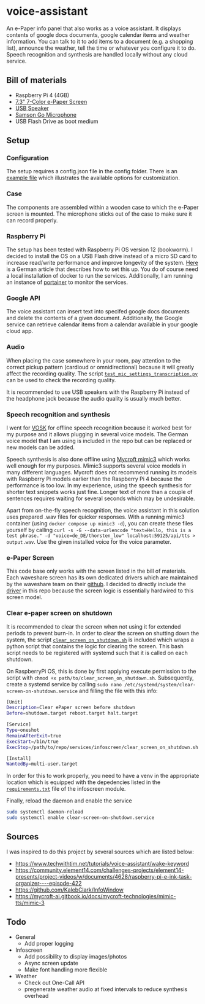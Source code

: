 # voice-assistant

An e-Paper info panel that also works as a voice assistant. It displays contents of google docs documents, google calendar items and weather information. You can talk to it to add items to a document (e.g. a shopping list), announce the weather, tell the time or whatever you configure it to do. Speech recognition and synthesis are handled locally without any cloud service.

## Bill of materials

* Raspberry Pi 4 (4GB)
* [7.3" 7-Color e-Paper Screen](https://www.waveshare.com/7.3inch-e-paper-hat-f.htm)
* [USB Speaker](https://www.amazon.com/-/de/dp/B075M7FHM1/ref=sr_1_3?__mk_de_DE=%C3%85M%C3%85%C5%BD%C3%95%C3%91&crid=H1U4UNFH9GEM&keywords=usb%2Bmini%2Bspeaker&qid=1706385254&sprefix=usb%2Bminii%2Bspeake%2Caps%2C189&sr=8-3&th=1)
* [Samson Go Microphone](https://samsontech.com/products/microphones/usb-microphones/gomic/)
* USB Flash Drive as boot medium

## Setup

### Configuration

The setup requires a config.json file in the config folder. There is an [example file](https://github.com/pgeschwill/ePaper-voice-assistant/blob/main/config/example_config.json) which illustrates the available options for customization.

### Case

The components are assembled within a wooden case to which the e-Paper screen is mounted. The microphone sticks out of the case to make sure it can record properly.

### Raspberry Pi

The setup has been tested with Raspberry Pi OS version 12 (bookworm). I decided to install the OS on a USB Flash drive instead of a micro SD card to increase read/write performance and improve longevity of the system. [Here](https://www.pcwelt.de/article/1157252/raspberry-pi-4-so-starten-sie-per-usb-stick.html) is a German article that describes how to set this up. 
You do of course need a local installation of docker to run the services.
Additionally, I am running an instance of [portainer](https://docs.portainer.io/start/install-ce/server/docker/linux) to monitor the services.

### Google API

The voice assistant can insert text into specifed google docs documents and delete the contents of a given document. Additionally, the Google service can retrieve calendar items from a calendar available in your google cloud app.

### Audio

When placing the case somewhere in your room, pay attention to the correct pickup pattern (cardioud or omnidirectional) because it will greatly affect the recording quality. The script [`test_mic_settings_transcription.py`](https://github.com/pgeschwill/ePaper-voice-assistant/blob/main/config/test_mic_settings_transcription.py) can be used to check the recording quality.

It is recommended to use USB speakers with the Raspberry Pi instead of the headphone jack because the audio quality is usually much better.

### Speech recognition and synthesis

I went for [VOSK](https://github.com/alphacep/vosk-api) for offline speech recognition because it worked best for my purpose and it allows plugging in several voice models. The German voice model that I am using is included in the repo but can be replaced or new models can be added.

Speech synthesis is also done offline using [Mycroft mimic3](https://github.com/MycroftAI/mimic3) which works well enough for my purposes. Mimic3 supports several voice models in many different languages. Mycroft does not recommend running its models with Raspberry Pi models earlier than the Raspberry Pi 4 because the performance is too low. In my experience, using the speech synthesis for shorter text snippets works just fine. Longer text of more than a couple of sentences requires waiting for several seconds which may be undesirable.

Apart from on-the-fly speech recognition, the voice assistant in this solution uses prepared .wav files for quicker responses. With a running mimic3 container (using `docker compose up mimic3 -d`), you can create these files yourself by calling `curl -s -G --data-urlencode "text=Hello, this is a test phrase." -d "voice=de_DE/thorsten_low" localhost:59125/api/tts > output.wav`. Use the given installed voice for the voice parameter.

### e-Paper Screen

This code base only works with the screen listed in the bill of materials. Each waveshare screen has its own dedicated drivers which are maintained by the waveshare team on their [github](https://github.com/waveshareteam/e-Paper). I decided to directly include the [driver](https://github.com/pgeschwill/ePaper-voice-assistant/tree/main/services/infoscreen/driver) in this repo because the screen logic is essentially hardwired to this screen model.

### Clear e-paper screen on shutdown

It is recommended to clear the screen when not using it for extended periods to prevent burn-in.
In order to clear the screen on shutting down the system, the script [`clear_screen_on_shutdown.sh`](https://github.com/pgeschwill/ePaper-voice-assistant/blob/main/services/infoscreen/clear_screen_on_shutdown.sh) is included which wraps a python script that contains the logic for clearing the screen.
This bash script needs to be registered with systemd such that it is called on each shutdown.

On RaspberryPi OS, this is done by first applying execute permission to the script with `chmod +x path/to/clear_screen_on_shutdown.sh`.
Subsequently, create a systemd service by calling `sudo nano /etc/systemd/system/clear-screen-on-shutdown.service` and filling the file with this info:

``` bash
[Unit]
Description=Clear ePaper screen before shutdown
Before=shutdown.target reboot.target halt.target

[Service]
Type=oneshot
RemainAfterExit=true
ExecStart=/bin/true
ExecStop=/path/to/repo/services/infoscreen/clear_screen_on_shutdown.sh

[Install]
WantedBy=multi-user.target
```

In order for this to work properly, you need to have a venv in the appropriate location which is equipped with the depedencies listed in the [`requirements.txt`](https://github.com/pgeschwill/ePaper-voice-assistant/blob/main/services/infoscreen/requirements.txt) file of the infoscreen module.

Finally, reload the daemon and enable the service

``` bash
sudo systemctl daemon-reload
sudo systemctl enable clear-screen-on-shutdown.service
```

## Sources
I was inspired to do this project by several sources which are listed below:

* https://www.techwithtim.net/tutorials/voice-assistant/wake-keyword
* https://community.element14.com/challenges-projects/element14-presents/project-videos/w/documents/4628/raspberry-pi-e-ink-task-organizer----episode-422
* https://github.com/KalebClark/InfoWindow
* https://mycroft-ai.gitbook.io/docs/mycroft-technologies/mimic-tts/mimic-3

## Todo

* General
    * Add proper logging
* Infoscreen
    * Add possibility to display images/photos
    * Async screen update
    * Make font handling more flexible
* Weather
    * Check out One-Call API
    * pregenerate weather audio at fixed intervals to reduce synthesis overhead